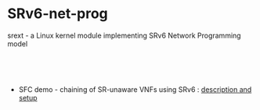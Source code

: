 # SRv6-net-prog
srext - a Linux kernel module implementing SRv6 Network Programming model

&nbsp;

&nbsp;

* SFC demo - chaining of SR-unaware VNFs using SRv6 : [description and setup](basic-testbed.md)